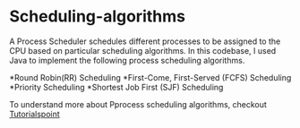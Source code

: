 # Scheduling-algorithms

A Process Scheduler schedules different processes to be assigned to the CPU based on particular scheduling algorithms. In this codebase, I used Java to implement the following process scheduling algorithms. 

*Round Robin(RR) Scheduling
*First-Come, First-Served (FCFS) Scheduling
*Priority Scheduling
*Shortest Job First (SJF) Scheduling

To understand more about Pprocess scheduling algorithms, checkout [Tutorialspoint](https://www.tutorialspoint.com/operating_system/os_process_scheduling_algorithms.htm)
